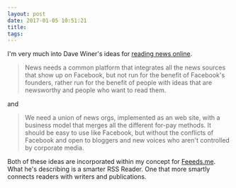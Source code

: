 ```yaml
---
layout: post
date: 2017-01-05 10:51:21
title: 
tags:
---
```


I'm very much into Dave Winer's ideas for [reading news online](http://scripting.com/2017/01/05/weStillNeedANetflixForNews.html).

> News needs a common platform that integrates all the news sources that show up on Facebook, but not run for the benefit of Facebook's founders, rather run for the benefit of people with ideas that are newsworthy and people who want to read them. 

and

> We need a union of news orgs, implemented as an web site, with a business model that merges all the different for-pay methods. It should be easy to use like Facebook, but without the conflicts of Facebook and open to bloggers and new voices who aren't controlled by corporate media.

Both of these ideas are incorporated within my concept for [Feeeds.me](http://feeeds.me). What he's describing is a smarter RSS Reader. One that more smartly connects readers with writers and publications. 